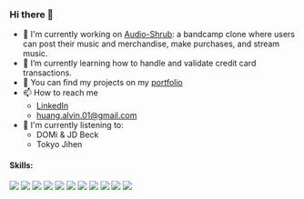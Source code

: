 ### Hi there 👋
- 🔭 I'm currently working on [Audio-Shrub](https://audio-shrub.herokuapp.com/): a bandcamp clone where users can post their music and merchandise, make purchases, and stream music.
- 🌱 I’m currently learning how to handle and validate credit card transactions.
- 👯 You can find my projects on my [portfolio](https://huang-alvin.github.io/alvinhuang.github.io/) 
- 📫 How to reach me
  - [LinkedIn](https://www.linkedin.com/in/alvin-huang-8aa750187/)
  - huang.alvin.01@gmail.com
- :musical_note: I'm currently listening to:
  - DOMi & JD Beck
  - Tokyo Jihen
#### Skills:
<img src="https://img.icons8.com/color/30/000000/python--v1.png"/> <img src="https://img.icons8.com/color/30/000000/javascript--v1.png"/>
<img src="https://img.icons8.com/office/30/000000/react.png"/>
<img src="https://img.icons8.com/color/30/000000/redux.png"/>
<img src="https://img.icons8.com/color/30/000000/html-5--v1.png"/>
<img src="https://img.icons8.com/color/30/000000/css3.png"/>
<img src="https://img.icons8.com/color/30/000000/flask.png"/>
<img src="https://img.icons8.com/color/30/000000/postgreesql.png"/>
<img src="https://img.icons8.com/color/30/000000/nodejs.png"/>
<img src="https://img.icons8.com/fluent/30/000000/docker.png"/>
<img src="https://img.icons8.com/color/30/000000/amazon-web-services.png"/>

<!--
**huang-alvin/huang-alvin** is a ✨ _special_ ✨ repository because its `README.md` (this file) appears on your GitHub profile.

Here are some ideas to get you started:

- 🔭 I’m currently working on ...
- 🌱 I’m currently learning ...
- 👯 I’m looking to collaborate on ...
- 🤔 I’m looking for help with ...
- 💬 Ask me about ...
- 📫 How to reach me: ...
- 😄 Pronouns: ...
- ⚡ Fun fact: ...
-->

